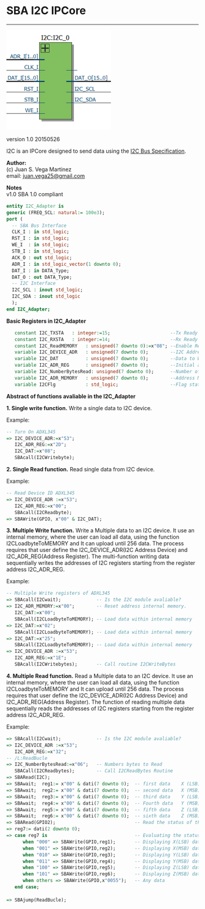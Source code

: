 # **SBA I2C IPCore**
- - - 
![](image.png)

version 1.0 20150526   

I2C is an IPCore designed to send data using the [I2C Bus Specification](http://www.nxp.com/documents/user_manual/UM10204.pdf "I2C Bus Specification").  
   
**Author:**   
(c) Juan S. Vega Martinez   
email: juan.vega25@gmail.com   

**Notes**   
v1.0 SBA 1.0 compliant  


```vhdl
entity I2C_Adapter is
generic (FREQ_SCL: natural:= 100e3); 
port (
  -- SBA Bus Interface
  CLK_I : in std_logic;
  RST_I : in std_logic;
  WE_I  : in std_logic;
  STB_I : in std_logic;
  ACK_O : out std_logic;
  ADR_I : in std_logic_vector(1 downto 0);
  DAT_I : in DATA_Type;
  DAT_O : out DATA_Type;
  -- I2C Interface
  I2C_SCL : inout std_logic;
  I2C_SDA : inout std_logic
  );
end I2C_Adapter;
```

**Basic Registers in I2C_Adapter**

```vhdl
   constant I2C_TXSTA   : integer:=15;				        --Tx Ready
   constant I2C_RXSTA   : integer:=14;				        --Rx Ready
   constant I2C_ReadMEMORY   : unsigned(7 downto 0):=x"08"; --Enable Read Data from internal memory
   variable I2C_DEVICE_ADR   : unsigned(7 downto 0);     	--I2C Address Device
   variable I2C_DAT          : unsigned(7 downto 0);     	--Data to Write or Read
   variable I2C_ADR_REG      : unsigned(7 downto 0);     	--Initial address register to Write or Read 
   variable I2C_NumberBytesRead: unsigned(7 downto 0);		--Number of bytes to Write or Read
   variable I2C_ADR_MEMORY   : unsigned(7 downto 0);        --Address Memory to Multiple Write 
   variable I2CFlg           : std_logic;	                --Flag status 
```

**Abstract of functions avaliable in the I2C_Adapter**    


**1. Single write function.** Write a single data to I2C device.

Example:

```vhdl
-- Turn On ADXL345
=> I2C_DEVICE_ADR:=x"53";
   I2C_ADR_REG:=x"2D";
   I2C_DAT:=x"08";
   SBAcall(I2CWritebyte);
```

**2. Single Read function.** Read single data from I2C device.

Example:

```vhdl
-- Read Device ID ADXL345
=> I2C_DEVICE_ADR :=x"53";
   I2C_ADR_REG:=x"00";
   SBAcall(I2CReadbyte);
=> SBAWrite(GPIO, x"00" & I2C_DAT); 

```

**3. Multiple Write function.** Write a Multiple data to an I2C device. It use an internal memory, where the user  can
load all data, using the function I2CLoadbyteToMEMORY and It can upload until 256 data.
The process requires that user define the I2C_DEVICE_ADR(I2C Address Device) and I2C_ADR_REG(Address Register).
The multi-function writing data sequentially writes the addresses of I2C registers starting from the register address I2C_ADR_REG.    

Example:

```vhdl
-- Multiple Write registers of ADXL345
=> SBAcall(I2Cwait);             -- Is the I2C module avaliable?
=> I2C_ADR_MEMORY:=x"00";        -- Reset address internal memory.
   I2C_DAT:=x"00";
   SBAcall(I2CLoadbyteToMEMORY); -- Load data within internal memory
=> I2C_DAT:=x"02";
   SBAcall(I2CLoadbyteToMEMORY); -- Load data within internal memory
=> I2C_DAT:=x"25";
   SBAcall(I2CLoadbyteToMEMORY); -- Load data within internal memory
=> I2C_DEVICE_ADR :=x"53";
   I2C_ADR_REG:=x"1E";
   SBAcall(I2CWritebytes);       -- Call routine I2CWriteBytes 
```

**4. Multiple Read function.** Read a Multiple data to an I2C device. It use an internal memory, where the user  can
load all data, using the function I2CLoadbyteToMEMORY and It can upload until 256 data.
The process requires that user define the I2C_DEVICE_ADR(I2C Address Device) and I2C_ADR_REG(Address Register).
The function of reading multiple data sequentially reads the addresses of I2C registers starting from the register address I2C_ADR_REG.    

Example:

```vhdl
=> SBAcall(I2Cwait);             -- Is the I2C module avaliable?
=> I2C_DEVICE_ADR :=x"53";
   I2C_ADR_REG:=x"32";
-- /L:ReadBucle
=> I2C_NumberBytesRead:=x"06";   -- Numbers bytes to Read
   SBACall(I2CReadbytes);        -- Call I2CReadBytes Routine
=> SBARead(I2C);
=> SBAwait;  reg1:= x"00" & dati(7 downto 0);  -- first data    X (LSB)
=> SBAwait;  reg2:= x"00" & dati(7 downto 0);  -- second data   X (MSB)
=> SBAwait;  reg3:= x"00" & dati(7 downto 0);  -- third data    Y (LSB)
=> SBAwait;  reg4:= x"00" & dati(7 downto 0);  -- Fourth data   Y (MSB)
=> SBAwait;  reg5:= x"00" & dati(7 downto 0);  -- fifth data    Z (LSB)
=> SBAwait;  reg6:= x"00" & dati(7 downto 0);  -- sixth data    Z (MSB)
=> SBARead(GPIO2);					           -- Read the status of the switches
=> reg7:= dati(2 downto 0);      
=> case reg7 is                                -- Evaluating the status of the switches
	  when "000" => SBAWrite(GPIO,reg1);       -- Displaying X(LSB) data to the LEDs
      when "001" => SBAWrite(GPIO,reg2);       -- Displaying X(MSB) data to the LEDs
 	  when "010" => SBAWrite(GPIO,reg3);       -- Displaying Y(LSB) data to the LEDs
	  when "011" => SBAWrite(GPIO,reg4);       -- Displaying Y(MSB) data to the LEDs
	  when "100" => SBAWrite(GPIO,reg5);       -- Displaying Z(LSB) data to the LEDs
	  when "101" => SBAWrite(GPIO,reg6);       -- Displaying Z(MSB) data to the LEDs
	  when others => SBAWrite(GPIO,x"0055");   -- Any data
   end case;

=> SBAjump(ReadBucle);   
```


